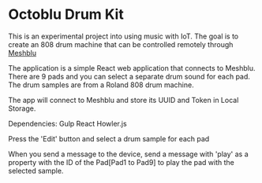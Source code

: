 # Octoblu Drum Kit

This is an experimental project into using music with IoT. The goal is to create
an 808 drum machine that can be controlled remotely through [Meshblu](https://github.com/octoblu/meshblu)

The application is a simple React web application that connects to Meshblu. There
are 9 pads and you can select a separate drum sound for each pad. The drum samples
are from a Roland 808 drum machine.

The app will connect to Meshblu and store its UUID and Token in Local Storage.

Dependencies:
Gulp
React
Howler.js

Press the 'Edit' button and select a drum sample for each pad

When you send a message to the device, send a message with 'play' as a property
with the ID of the Pad[Pad1 to Pad9] to play the pad with the selected sample.
